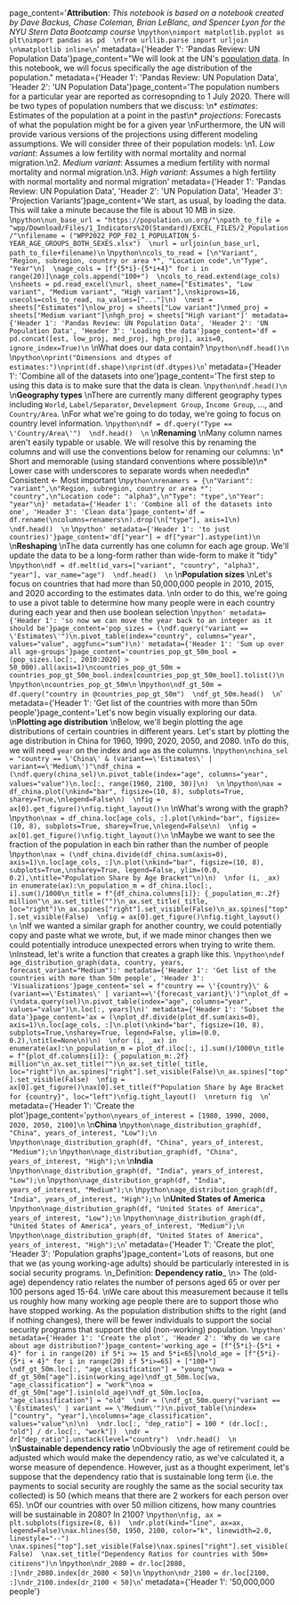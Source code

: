 page_content='**Attribution**: _This notebook is based on a notebook created by Dave Backus, Chase Coleman, Brian LeBlanc, and Spencer Lyon for the NYU Stern Data Bootcamp course_  \n```python\nimport matplotlib.pyplot as plt\nimport pandas as pd  \nfrom urllib.parse import urljoin  \n%matplotlib inline\n```' metadata={'Header 1': 'Pandas Review: UN Population Data'}page_content="We will look at the UN's [population data](http://esa.un.org/unpd/wpp/Download/Standard/Population/). In this notebook, we will focus specifically the age distribution of the population." metadata={'Header 1': 'Pandas Review: UN Population Data', 'Header 2': 'UN Population Data'}page_content='The population numbers for a particular year are reported as corresopnding to 1 July 2020. There will be two types of population numbers that we discuss:  \n* *estimates*: Estimates of the population at a point in the past\n* *projections*: Forecasts of what the population might be for a given year  \nFurthermore, the UN will provide various versions of the projections using different modeling assumptions. We will consider three of their population models:  \n1. *Low variant*: Assumes a low fertility with normal mortality and normal migration.\n2. *Medium variant*: Assumes a medium fertility with normal mortality and normal migration.\n3. *High variant*: Assumes a high fertility with normal mortality and normal migration' metadata={'Header 1': 'Pandas Review: UN Population Data', 'Header 2': 'UN Population Data', 'Header 3': 'Projection Variants'}page_content='We start, as usual, by loading the data.  This will take a minute because the file is about 10 MB in size.  \n```python\nun_base_url = "https://population.un.org/"\npath_to_file = "wpp/Download/Files/1_Indicators%20(Standard)/EXCEL_FILES/2_Population/"\nfilename = ("WPP2022_POP_F02_1_POPULATION_5-YEAR_AGE_GROUPS_BOTH_SEXES.xlsx")  \nurl = urljoin(un_base_url, path_to_file+filename)\n```  \n```python\ncols_to_read = [\n"Variant", "Region, subregion, country or area *", "Location code",\n"Type", "Year"\n]  \nage_cols = [f"{5*i}-{5*i+4}" for i in range(20)]\nage_cols.append("100+")  \ncols_to_read.extend(age_cols)  \nsheets = pd.read_excel(\nurl, sheet_name=["Estimates", "Low variant", "Medium variant", "High variant"],\nskiprows=16, usecols=cols_to_read, na_values=["..."]\n)  \nest = sheets["Estimates"]\nlow_proj = sheets["Low variant"]\nmed_proj = sheets["Medium variant"]\nhgh_proj = sheets["High variant"]' metadata={'Header 1': 'Pandas Review: UN Population Data', 'Header 2': 'UN Population Data', 'Header 3': 'Loading the data'}page_content='df = pd.concat([est, low_proj, med_proj, hgh_proj], axis=0, ignore_index=True)\n```  \nWhat does our data contain?  \n```python\ndf.head()\n```  \n```python\nprint("Dimensions and dtypes of estimates:")\nprint(df.shape)\nprint(df.dtypes)\n```' metadata={'Header 1': 'Combine all of the datasets into one'}page_content='The first step to using this data is to make sure that the data is clean.  \n```python\ndf.head()\n```  \n**Geography types**  \nThere are currently many different geography types including `World`, `Label/Separator`, `Development Group`, `Income Group`, ..., and `Country/Area`.  \nFor what we\'re going to do today, we\'re going to focus on country level information.  \n```python\ndf = df.query("Type == \'Country/Area\'")  \ndf.head()  \n```  \n**Renaming**  \nMany column names aren\'t easily typable or usable. We will resolve this by renaming the columns and will use the conventions below for renaming our columns:  \n* Short and memorable (using standard conventions where possible)\n* Lower case with underscores to separate words when needed\n* Consistent <- Most important  \n```python\nrenamers = {\n"Variant": "variant",\n"Region, subregion, country or area *": "country",\n"Location code": "alpha3",\n"Type": "type",\n"Year": "year"\n}' metadata={'Header 1': 'Combine all of the datasets into one', 'Header 3': 'Clean data'}page_content='df = df.rename(\ncolumns=renamers\n).drop(\n["type"], axis=1\n)  \ndf.head()  \n```  \n```python' metadata={'Header 1': 'to just countries)'}page_content='df["year"] = df["year"].astype(int)\n```  \n**Reshaping**  \nThe data currently has one column for each age group. We\'ll update the data to be a long-form rather than wide-form to make it "tidy"  \n```python\ndf = df.melt(id_vars=["variant", "country", "alpha3", "year"], var_name="age")  \ndf.head()  \n```  \n**Population sizes**  \nLet\'s focus on countries that had more than 50,000,000 people in 2010, 2015, and 2020 according to the estimates data.  \nIn order to do this, we\'re going to use a pivot table to determine how many people were in each country during each year and then use boolean selection  \n```python' metadata={'Header 1': 'so now we can move the year back to an integer as it should be'}page_content='pop_sizes = (\ndf.query("variant == \'Estimates\'")\n.pivot_table(index="country", columns="year", values="value", aggfunc="sum")\n)' metadata={'Header 1': 'Sum up over all age-groups'}page_content='countries_pop_gt_50m_bool = (pop_sizes.loc[:, 2010:2020] > 50_000).all(axis=1)\ncountries_pop_gt_50m = countries_pop_gt_50m_bool.index[countries_pop_gt_50m_bool].tolist()\n```  \n```python\ncountries_pop_gt_50m\n```  \n```python\ndf_gt_50m = df.query("country in @countries_pop_gt_50m")  \ndf_gt_50m.head()  \n```' metadata={'Header 1': 'Get list of the countries with more than 50m people'}page_content='Let\'s now begin visually exploring our data.  \n**Plotting age distribution**  \nBelow, we\'ll begin plotting the age distributions of certain countries in different years. Let\'s start by plotting the age distribution in China for 1960, 1990, 2020, 2050, and 2080.  \nTo do this, we  will need `year` on the index and `age` as the columns.  \n```python\nchina_sel = "country == \'China\' & (variant==\'Estimates\' | variant==\'Medium\')"\ndf_china = (\ndf.query(china_sel)\n.pivot_table(index="age", columns="year", values="value")\n.loc[:, range(1960, 2100, 30)]\n)  \n```  \n```python\nax = df_china.plot(\nkind="bar", figsize=(10, 8), subplots=True, sharey=True,\nlegend=False\n)  \nfig = ax[0].get_figure()\nfig.tight_layout()\n```  \nWhat\'s wrong with the graph?  \n```python\nax = df_china.loc[age_cols, :].plot(\nkind="bar", figsize=(10, 8), subplots=True, sharey=True,\nlegend=False\n)  \nfig = ax[0].get_figure()\nfig.tight_layout()\n```  \nMaybe we want to see the fraction of the population in each bin rather than the number of people  \n```python\nax = (\ndf_china.divide(df_china.sum(axis=0), axis=1)\n.loc[age_cols, :]\n.plot(\nkind="bar", figsize=(10, 8), subplots=True,\nsharey=True, legend=False, ylim=(0.0, 0.2),\ntitle="Population Share by Age Bracket"\n)\n)  \nfor (i, _ax) in enumerate(ax):\n_population_m = df_china.iloc[:, i].sum()/1000\n_title = f"{df_china.columns[i]}: {_population_m:.2f} million"\n_ax.set_title("")\n_ax.set_title(_title, loc="right")\n_ax.spines["right"].set_visible(False)\n_ax.spines["top"].set_visible(False)  \nfig = ax[0].get_figure()\nfig.tight_layout()  \n```  \nIf we wanted a similar graph for another country, we could potentially copy and paste what we wrote, but, if we made minor changes then we could potentially introduce unexpected errors when trying to write them.  \nInstead, let\'s write a function that creates a graph like this.  \n```python\ndef age_distribution_graph(data, country, years, forecast_variant="Medium"):' metadata={'Header 1': 'Get list of the countries with more than 50m people', 'Header 3': 'Visualizations'}page_content='sel = f"country == \'{country}\' & (variant==\'Estimates\' | variant==\'{forecast_variant}\')"\nplot_df = (\ndata.query(sel)\n.pivot_table(index="age", columns="year", values="value")\n.loc[:, years]\n)' metadata={'Header 1': 'Subset the data'}page_content='ax = (\nplot_df.divide(plot_df.sum(axis=0), axis=1)\n.loc[age_cols, :]\n.plot(\nkind="bar", figsize=(10, 8), subplots=True,\nsharey=True, legend=False, ylim=(0.0, 0.2),\ntitle=None\n)\n)  \nfor (i, _ax) in enumerate(ax):\n_population_m = plot_df.iloc[:, i].sum()/1000\n_title = f"{plot_df.columns[i]}: {_population_m:.2f} million"\n_ax.set_title("")\n_ax.set_title(_title, loc="right")\n_ax.spines["right"].set_visible(False)\n_ax.spines["top"].set_visible(False)  \nfig = ax[0].get_figure()\nax[0].set_title(f"Population Share by Age Bracket for {country}", loc="left")\nfig.tight_layout()  \nreturn fig  \n```' metadata={'Header 1': 'Create the plot'}page_content='```python\nyears_of_interest = [1980, 1990, 2000, 2020, 2050, 2100]\n```  \n**China**  \n```python\nage_distribution_graph(df, "China", years_of_interest, "Low");\n```  \n```python\nage_distribution_graph(df, "China", years_of_interest, "Medium");\n```  \n```python\nage_distribution_graph(df, "China", years_of_interest, "High");\n```  \n**India**  \n```python\nage_distribution_graph(df, "India", years_of_interest, "Low");\n```  \n```python\nage_distribution_graph(df, "India", years_of_interest, "Medium");\n```  \n```python\nage_distribution_graph(df, "India", years_of_interest, "High");\n```  \n**United States of America**  \n```python\nage_distribution_graph(df, "United States of America", years_of_interest, "Low");\n```  \n```python\nage_distribution_graph(df, "United States of America", years_of_interest, "Medium");\n```  \n```python\nage_distribution_graph(df, "United States of America", years_of_interest, "High");\n```' metadata={'Header 1': 'Create the plot', 'Header 3': 'Population graphs'}page_content='Lots of reasons, but one that we (as young working-age adults) should be particularly interested in is social security programs.  \n_Definition: **Dependency ratio**_  \n> The (old-age) dependency ratio relates the number of persons aged 65 or over per 100 persons aged 15-64.  \nWe care about this measurement because it tells us roughly how many working age people there are to support those who have stopped working. As the population distribution shifts to the right (and if nothing changes), there will be fewer individuals to support the social security programs that support the old (non-working) population.  \n```python' metadata={'Header 1': 'Create the plot', 'Header 2': 'Why do we care about age distribution?'}page_content='working_age = [f"{5*i}-{5*i + 4}" for i in range(20) if 5*i >= 15 and 5*i<65]\nold_age = [f"{5*i}-{5*i + 4}" for i in range(20) if 5*i>=65] + ["100+"]  \ndf_gt_50m.loc[:, "age_classification"] = "young"\nwa = df_gt_50m["age"].isin(working_age)\ndf_gt_50m.loc[wa, "age_classification"] = "work"\noa = df_gt_50m["age"].isin(old_age)\ndf_gt_50m.loc[oa, "age_classification"] = "old"  \ndr = (\ndf_gt_50m.query("variant == \'Estimates\' | variant == \'Medium\'")\n.pivot_table(\nindex=["country", "year"],\ncolumns="age_classification", values="value"\n)\n)  \ndr.loc[:, "dep_ratio"] = 100 * (dr.loc[:, "old"] / dr.loc[:, "work"])  \ndr = dr["dep_ratio"].unstack(level="country")  \ndr.head()  \n```  \n**Sustainable dependency ratio**  \nObviously the age of retirement could be adjusted which would make the dependency ratio, as we\'ve calculated it, a worse measure of dependence. However, just as a thought experiment, let\'s suppose that the dependency ratio that is sustainable long term (i.e. the payments to social security are roughly the same as the social security tax collected) is 50 (which means that there are 2 workers for each person over 65).  \nOf our countries with over 50 million citizens, how many countries will be sustainable in 2080? In 2100?  \n```python\nfig, ax = plt.subplots(figsize=(8, 6))  \ndr.plot(kind="line", ax=ax, legend=False)\nax.hlines(50, 1950, 2100, color="k", linewidth=2.0, linestyle="--")  \nax.spines["top"].set_visible(False)\nax.spines["right"].set_visible(False)  \nax.set_title("Dependency Ratios for countries with 50m+ citizens")\n```  \n```python\ndr_2080 = dr.loc[2080, :]\ndr_2080.index[dr_2080 < 50]\n```  \n```python\ndr_2100 = dr.loc[2100, :]\ndr_2100.index[dr_2100 < 50]\n```' metadata={'Header 1': '50,000,000 people'}